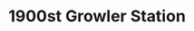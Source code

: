 ---
title: "1900st Growler Station"
url: /ciudad-autonoma-de-buenos-aires/1900st-growler-station/
shop: Spirituosen
---